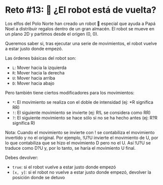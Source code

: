 # Reto #13: 🤖 ¿El robot está de vuelta?

Los elfos del Polo Norte han creado un robot 🤖 especial que ayuda a Papá Noel a distribuir regalos dentro de un gran almacén. El robot se mueve en un plano 2D y partimos desde el origen (0, 0).

Queremos saber si, tras ejecutar una serie de movimientos, el robot vuelve a estar justo donde empezó.

Las órdenes básicas del robot son:

- `L`: Mover hacia la izquierda
- `R`: Mover hacia la derecha
- `U`: Mover hacia arriba
- `D`: Mover hacia abajo

Pero también tiene ciertos modificadores para los movimientos:

- `*`: El movimiento se realiza con el doble de intensidad (ej: *R significa RR)
- `!`: El siguiente movimiento se invierte (ej: R!L se considera como RR)
- `?`: El siguiente movimiento se hace sólo si no se ha hecho antes (ej: R?R significa R)

Nota: Cuando el movimiento se invierte con ! se contabiliza el movimiento invertido y no el original. Por ejemplo, !U?U invierte el movimiento de U, por lo que contabiliza que se hizo el movimiento D pero no el U. Así !U?U se traduce como D?U y, por lo tanto, se haría el movimiento U final.

Debes devolver:

- `true`: si el robot vuelve a estar justo donde empezó
- `[x, y]`: si el robot no vuelve a estar justo donde empezó, devolver la posición donde se detuvo

